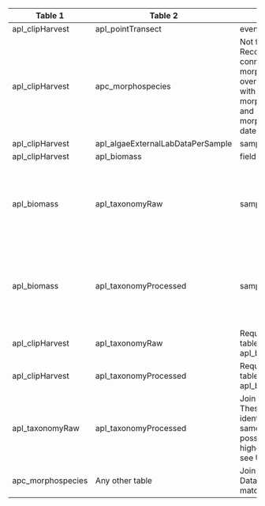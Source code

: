 |Table 1|Table 2|Join by field(s)|Notes
|------------------------|------------------------|-------------------------------|-------------------------------|
apl_clipHarvest|apl_pointTransect|eventID||
apl_clipHarvest|apc_morphospecies|Not fully automatable: Records can be connected by siteID and morphospeciesID, and overlap of collectDate with morphospeciesCreated and morphospeciesResolved dates||
apl_clipHarvest|apl_algaeExternalLabDataPerSample|sampleID||
apl_clipHarvest|apl_biomass|fieldID||
apl_biomass|apl_taxonomyRaw|sampleID|Note that there may be multiple records per sampleID in apl_taxonomyRaw, and not every record in apl_biomass has a corresponding record in apl_taxonomyRaw|
apl_biomass|apl_taxonomyProcessed|sampleID|Note that there may be multiple records per sampleID in apl_taxonomyProcessed, and not every record in apl_biomass has a corresponding record in apl_taxonomyProcessed|
apl_clipHarvest|apl_taxonomyRaw|Requires intermediate table: Join via apl_biomass table||
apl_clipHarvest|apl_taxonomyProcessed|Requires intermediate table: Join via apl_biomass table||
apl_taxonomyRaw|apl_taxonomyProcessed|Join not recommended. These tables contain identifications of the same samples with possibly differing higher-order taxonomy; see User Guide.||
apc_morphospecies|Any other table|Join not recommended. Data resolution does not match other tables.||

